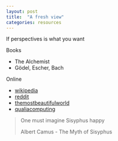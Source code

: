```yaml
---
layout: post
title:  "A fresh view"
categories: resources
---
```


If perspectives is what you want

Books

- The Alchemist
- Gödel, Escher, Bach

Online

- [wikipedia](https://en.wikipedia.org/wiki/Open_individualism)
- [reddit](https://www.reddit.com/r/OpenIndividualism/wiki/reading)
- [themostbeautifulworld](https://themostbeautifulworld.com/blog/stargate)
- [qualiacomputing](https://qualiacomputing.com/)

<blockquote>
One must imagine Sisyphus happy
<p>Albert Camus - The Myth of Sisyphus</p>
</blockquote>